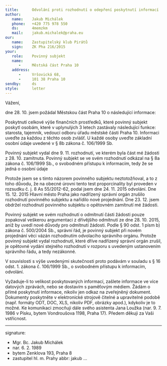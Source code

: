 ```yaml
---
title:      Odvolání proti rozhodnutí o odepření poskytnutí informací
author:
   name:    Jakub Michálek
   phone:   +420 775 978 550
   ds:      4memzkm
   mail:    jakub.michalek@praha.eu
our:
   name:    Zastupitelský klub Pirátů
   sign:    ZK Pha 216/2015
your:
   role:    Povinný subjekt
   name:    
      -     Městská část Praha 10
   address:
      -     Vršovická 68,
      -     101 38 Praha 10
sendby:     ds
style:      letter
---
```


Vážení, 

dne 28. 10. jsem požádal Městskou část Praha 10 o následující informace: 

Poskytnutí celkové výše finančních prostředků, které povinný subjekt poskytl osobám, které v uplynulých 3 letech zastávaly následující funkce: starosta, tajemník, vedoucí odboru úřadu městské části Praha 10. Informaci uveďte za každou z těchto osob zvlášť. U každé osoby uveďte základní osobní údaje uvedené v § 8b zákona č. 106/1999 Sb. 

Povinný subjekt vydal dne 9. 11. rozhodnutí, ve kterém byla část mé žádosti z 28. 10. zamítnuta. Povinný subjekt se ve svém rozhodnutí odkázal na § 8a zákona č. 106/1999 Sb., o svobodném přístupu k informacím, tedy že se jedná o osobní údaje

Protože jsem se s tímto názorem povinného subjektu neztotožňoval, a to z toho důvodu, že na obecné úrovni tento test proporcinality byl proveden v rozsudku č. j. 8 As 55/2012-62, podal jsem dne 24. 11. 2015 odvolání. Dne 15. 12. 2015 Hlavní město Praha jako nadřízený správní orgán zrušilo rozhodnutí povinného subjektu a nařídilo nové projednání. Dne 23. 12. jsem obdržel rozhodnutí povinného subjektu o opětovném zamítnutí mé žádosti.

Povinný subjekt ve svém rozhodnutí o odmítnutí části žádosti pouze zopakoval veškerou argumentaci z dřívějšího odmítnutí ze dne 28. 10. 2015, aniž by uvedl nové důvody pro odmítnutí žádosti. Podle § 90 odst. 1 písm b) zákona č. 500/2004 Sb., správní řád, je povinný subjekt při novém projednání věci vázán rozhodnutím odvolacího správního orgánu. Protože povinný subjekt vydal rozhodnutí, které dříve nadřízený správní orgán zrušil, je opětovné vydání stejného rozhodnutí v rozporu s uvedeným ustanovením správního řádu, a tedy nezákonné. 

V souvislosti s výše uvedenými skutečnosti proto podávám v souladu s § 16 odst. 1. zákona č. 106/1999 Sb., o svobodném přístupu k informacím, odvolání. 

Vyžaduje-li to velikost poskytovaných informací, zašlete informace ve více datových zprávách, nebo se dostavím s paměťovým médiem. Žádám o přímé poskytnutí informace, nikoliv jen odkaz na zveřejněný dokument. Dokumenty poskytněte v elektronické strojově čitelné a upravitelné podobě (např. formáty ODT, DOC, XLS, nikoliv PDF, obrázky apod.), kdykoliv je to možné. Ke komunikaci zmocňuji dále svého asistenta Jana Loužka (nar. 9. 7. 1986 v Písku, bytem Vondroušova 1198, Praha 17). Předem děkuji za Vaši vstřícnost. 

---
signature:
  - Mgr. Bc. Jakub Michálek
  - nar. 6. 2. 1989
  - bytem Zenklova 193, Praha 8
  - zastupitel hl. m. Prahy
abbr:       jakub
...

